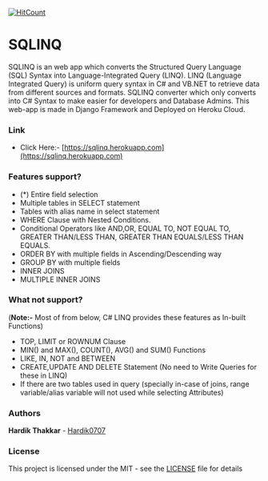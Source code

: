 [![HitCount](http://hits.dwyl.io/Hardik0707/SQLINQ.svg)](http://hits.dwyl.io/Hardik0707/SQLINQ)

# SQLINQ
SQLINQ is an web app which converts the Structured Query Language (SQL) Syntax into Language-Integrated Query (LINQ). 
LINQ (Language Integrated Query) is uniform query syntax in C# and VB.NET to retrieve data from different sources and formats. 
SQLINQ converter which only converts into C# Syntax to make easier for developers and Database Admins. 
This web-app is made in Django Framework and Deployed on Heroku Cloud.   
 
### Link
* Click Here:- [https://sqlinq.herokuapp.com](https://sqlinq.herokuapp.com)

### Features support?
* (*) Entire field selection
*	Multiple tables in SELECT statement 
*	Tables with alias name in select statement
*	WHERE Clause with Nested Conditions.
*	Conditional Operators like AND,OR, EQUAL TO, NOT EQUAL TO, GREATER THAN/LESS THAN, GREATER THAN EQUALS/LESS THAN EQUALS.
*	ORDER BY with multiple fields in Ascending/Descending way
*	GROUP BY with multiple fields 
* INNER JOINS
* MULTIPLE INNER JOINS

### What not support? 
(<b>Note:-</b> Most of from below, C# LINQ provides these features as In-built Functions)

* TOP, LIMIT or ROWNUM Clause 
*	MIN() and MAX(), COUNT(), AVG() and SUM() Functions
*	LIKE, IN, NOT and BETWEEN
*	CREATE,UPDATE AND DELETE Statement (No need to Write Queries for these in LINQ)
* If there are two tables used in query (specially in-case of joins, range variable/alias variable will not used while selecting Attributes) 

### Authors
**Hardik Thakkar**  - [Hardik0707](https://github.com/Hardik0707)

### License
This project is licensed under the MIT - see the [LICENSE](./LICENSE) file for details





